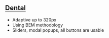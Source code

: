 ## [Dental](https://sparglad.github.io/Dental/)
- Adaptive up to 320px
- Using BEM methodology
- Sliders, modal popups, all buttons are usable
